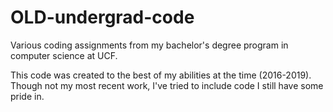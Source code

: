 # OLD-undergrad-code
Various coding assignments from my bachelor's degree program in computer science at UCF.

This code was created to the best of my abilities at the time (2016-2019). Though not my most recent work, I've tried to include code I still have some pride in.
